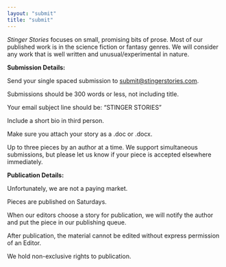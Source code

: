 ```yaml
---
layout: "submit"
title: "submit"
---
```


<i>Stinger Stories</i> focuses on small, promising bits of prose. Most of our published work is in the science fiction or fantasy genres. We will consider any work that is well written and unusual/experimental in nature.

<b>Submission Details:</b>

Send your single spaced submission to <a href="mailto:submit@stingerstories.com">submit@stingerstories.com</a>.

Submissions should be 300 words or less, not including title.

Your email subject line should be: “STINGER STORIES”

Include a short bio in third person.

Make sure you attach your story as a .doc or .docx.

Up to three pieces by an author at a time. We support simultaneous submissions, but please let us know if your piece is accepted elsewhere immediately. 

<b>Publication Details:</b>

Unfortunately, we are not a paying market.

Pieces are published on Saturdays.

When our editors choose a story for publication, we will notify the author and put the piece in our publishing queue.

After publication, the material cannot be edited without express permission of an Editor.

We hold non-exclusive rights to publication.